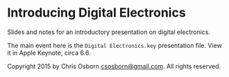 # Introducing Digital Electronics

Slides and notes for an introductory presentation on digital electronics.

The main event here is the `Digital Electronics.key` presentation file. View it in Apple Keynote, circa 6.6.

Copyright 2015 by Chris Osborn <csosborn@gmail.com>. All rights reserved.
